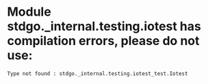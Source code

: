 # Module stdgo._internal.testing.iotest has compilation errors, please do not use:
```
Type not found : stdgo._internal.testing.iotest_test.Iotest

```

